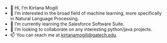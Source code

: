 - 👋 Hi, I’m Kirtana Mogili
- 👀 I’m interested in the broad field of machine learning, more specifically in Natural Language Processing.
- 🌱 I’m currently learning the Salesforce Software Suite.
- 💞️ I’m looking to collaborate on any interesting python/java projects.
- 📫 You can reach me at kirtanamogili@gatech.edu.
